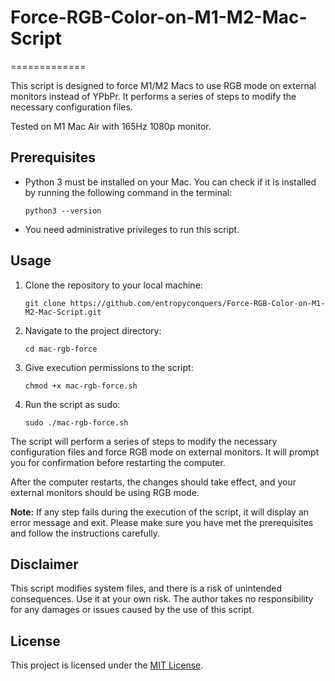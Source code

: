 # Force-RGB-Color-on-M1-M2-Mac-Script
=============

This script is designed to force M1/M2 Macs to use RGB mode on external monitors instead of YPbPr. It performs a series of steps to modify the necessary configuration files.

Tested on M1 Mac Air with 165Hz 1080p monitor.

Prerequisites
-------------

*   Python 3 must be installed on your Mac. You can check if it is installed by running the following command in the terminal:

    `python3 --version`
*   You need administrative privileges to run this script.

Usage
-----

1.  Clone the repository to your local machine:

    `git clone https://github.com/entropyconquers/Force-RGB-Color-on-M1-M2-Mac-Script.git`
    

2.  Navigate to the project directory:

    `cd mac-rgb-force`
    

3.  Give execution permissions to the script:

    `chmod +x mac-rgb-force.sh`
    

4.  Run the script as sudo:

    `sudo ./mac-rgb-force.sh`
    

The script will perform a series of steps to modify the necessary configuration files and force RGB mode on external monitors. It will prompt you for confirmation before restarting the computer.

After the computer restarts, the changes should take effect, and your external monitors should be using RGB mode.

**Note:** If any step fails during the execution of the script, it will display an error message and exit. Please make sure you have met the prerequisites and follow the instructions carefully.

Disclaimer
----------

This script modifies system files, and there is a risk of unintended consequences. Use it at your own risk. The author takes no responsibility for any damages or issues caused by the use of this script.

License
-------

This project is licensed under the [MIT License](LICENSE).